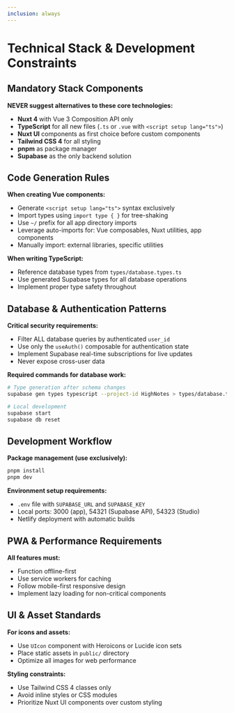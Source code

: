 ```yaml
---
inclusion: always
---
```


# Technical Stack & Development Constraints

## Mandatory Stack Components
**NEVER suggest alternatives to these core technologies:**
- **Nuxt 4** with Vue 3 Composition API only
- **TypeScript** for all new files (`.ts` or `.vue` with `<script setup lang="ts">`)
- **Nuxt UI** components as first choice before custom components
- **Tailwind CSS 4** for all styling
- **pnpm** as package manager
- **Supabase** as the only backend solution

## Code Generation Rules
**When creating Vue components:**
- Generate `<script setup lang="ts">` syntax exclusively
- Import types using `import type { }` for tree-shaking
- Use `~/` prefix for all app directory imports
- Leverage auto-imports for: Vue composables, Nuxt utilities, app components
- Manually import: external libraries, specific utilities

**When writing TypeScript:**
- Reference database types from `types/database.types.ts`
- Use generated Supabase types for all database operations
- Implement proper type safety throughout

## Database & Authentication Patterns
**Critical security requirements:**
- Filter ALL database queries by authenticated `user_id`
- Use only the `useAuth()` composable for authentication state
- Implement Supabase real-time subscriptions for live updates
- Never expose cross-user data

**Required commands for database work:**
```bash
# Type generation after schema changes
supabase gen types typescript --project-id HighNotes > types/database.types.ts

# Local development
supabase start
supabase db reset
```

## Development Workflow
**Package management (use exclusively):**
```bash
pnpm install
pnpm dev
```

**Environment setup requirements:**
- `.env` file with `SUPABASE_URL` and `SUPABASE_KEY`
- Local ports: 3000 (app), 54321 (Supabase API), 54323 (Studio)
- Netlify deployment with automatic builds

## PWA & Performance Requirements
**All features must:**
- Function offline-first
- Use service workers for caching
- Follow mobile-first responsive design
- Implement lazy loading for non-critical components

## UI & Asset Standards
**For icons and assets:**
- Use `UIcon` component with Heroicons or Lucide icon sets
- Place static assets in `public/` directory
- Optimize all images for web performance

**Styling constraints:**
- Use Tailwind CSS 4 classes only
- Avoid inline styles or CSS modules
- Prioritize Nuxt UI components over custom styling